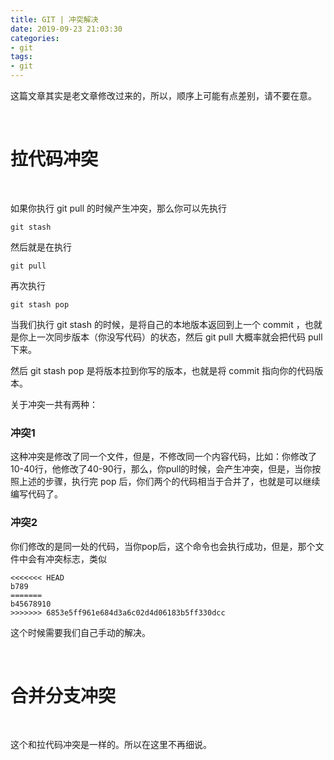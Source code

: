 ```yaml
---
title: GIT | 冲突解决
date: 2019-09-23 21:03:30
categories:
- git
tags:
- git
---
```

这篇文章其实是老文章修改过来的，所以，顺序上可能有点差别，请不要在意。

<!-- more -->

<br/>

# 拉代码冲突

<br/>

如果你执行 git pull 的时候产生冲突，那么你可以先执行

	git stash

然后就是在执行

	git pull
	
再次执行

	git stash pop
	
当我们执行 git stash 的时候，是将自己的本地版本返回到上一个 commit ，也就是你上一次同步版本（你没写代码）的状态，然后 git pull 大概率就会把代码 pull 下来。

然后 git stash pop 是将版本拉到你写的版本，也就是将 commit 指向你的代码版本。

关于冲突一共有两种：

### 冲突1

这种冲突是修改了同一个文件，但是，不修改同一个内容代码，比如：你修改了10-40行，他修改了40-90行，那么，你pull的时候，会产生冲突，但是，当你按照上述的步骤，执行完 pop 后，你们两个的代码相当于合并了，也就是可以继续编写代码了。

### 冲突2

你们修改的是同一处的代码，当你pop后，这个命令也会执行成功，但是，那个文件中会有冲突标志，类似

	<<<<<<< HEAD
	b789
	=======
	b45678910
	>>>>>>> 6853e5ff961e684d3a6c02d4d06183b5ff330dcc

这个时候需要我们自己手动的解决。

<br/>

# 合并分支冲突

<br/>

这个和拉代码冲突是一样的。所以在这里不再细说。




